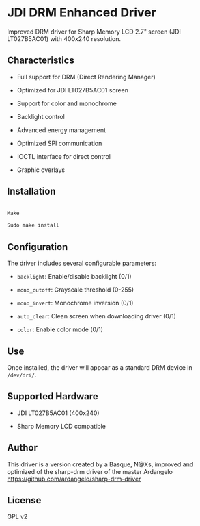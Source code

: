 # JDI DRM Enhanced Driver

Improved DRM driver for Sharp Memory LCD 2.7" screen (JDI LT027B5AC01) with 400x240 resolution.

## Characteristics

- Full support for DRM (Direct Rendering Manager)

- Optimized for JDI LT027B5AC01 screen

- Support for color and monochrome

- Backlight control

- Advanced energy management

- Optimized SPI communication

- IOCTL interface for direct control

- Graphic overlays

## Installation

```bash

Make

Sudo make install

```

## Configuration

The driver includes several configurable parameters:

- `backlight`: Enable/disable backlight (0/1)

- `mono_cutoff`: Grayscale threshold (0-255)

- `mono_invert`: Monochrome inversion (0/1)

- `auto_clear`: Clean screen when downloading driver (0/1)

- `color`: Enable color mode (0/1)

## Use

Once installed, the driver will appear as a standard DRM device in `/dev/dri/`.

## Supported Hardware

- JDI LT027B5AC01 (400x240)

- Sharp Memory LCD compatible

## Author

This driver is a version created by a Basque, N@Xs, improved and optimized of the sharp-drm driver of the master Ardangelo https://github.com/ardangelo/sharp-drm-driver

## License

GPL v2
